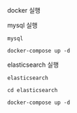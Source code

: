 
docker 실행

mysql 실행
```text
mysql

docker-compose up -d

```

elasticsearch 실행
```text
elasticsearch

cd elasticsearch

docker-compose up -d
```
